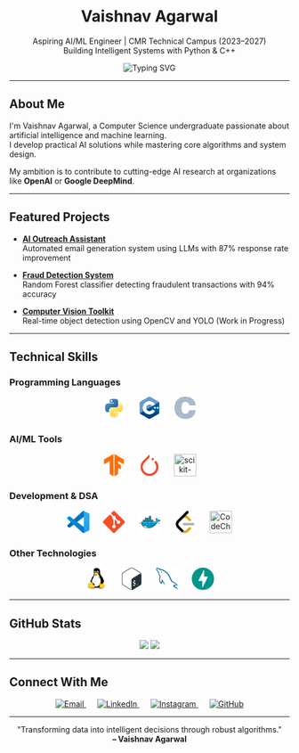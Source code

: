 

<h1 align="center">Vaishnav Agarwal</h1>

<p align="center">
  Aspiring AI/ML Engineer | CMR Technical Campus (2023–2027)<br>
  Building Intelligent Systems with Python & C++
</p>

<p align="center">
  <img src="https://readme-typing-svg.herokuapp.com?font=Fira+Code&weight=500&size=22&pause=1000&color=1F6FEB&center=true&vCenter=true&width=600&lines=AI+%2F+ML+Developer;Python+%7C+C%2B%2B+Programmer;Data+Science+%7C+Machine+Learning" alt="Typing SVG" />
</p>

---

## About Me

I'm Vaishnav Agarwal, a Computer Science undergraduate passionate about artificial intelligence and machine learning.  
I develop practical AI solutions while mastering core algorithms and system design.

My ambition is to contribute to cutting-edge AI research at organizations like **OpenAI** or **Google DeepMind**.

---

## Featured Projects

- **[AI Outreach Assistant](https://github.com/Vaishnav00769/automated_AI_outreach)**  
  Automated email generation system using LLMs with 87% response rate improvement

- **[Fraud Detection System](https://github.com/Vaishnav00769/Fraud-Detection-System)**  
  Random Forest classifier detecting fraudulent transactions with 94% accuracy

- **[Computer Vision Toolkit](https://github.com/Vaishnav00769/)**  
  Real-time object detection using OpenCV and YOLO (Work in Progress)

---

## Technical Skills

### Programming Languages
<p align="center">
  <img src="https://raw.githubusercontent.com/devicons/devicon/master/icons/python/python-original.svg" title="Python" width="40" height="40" style="margin: 0 10px;"/>
  <img src="https://raw.githubusercontent.com/devicons/devicon/master/icons/cplusplus/cplusplus-original.svg" title="C++" width="40" height="40" style="margin: 0 10px;"/>
  <img src="https://raw.githubusercontent.com/devicons/devicon/master/icons/c/c-original.svg" title="C" width="40" height="40" style="margin: 0 10px;"/>
</p>

### AI/ML Tools
<p align="center">
  <img src="https://raw.githubusercontent.com/devicons/devicon/master/icons/tensorflow/tensorflow-original.svg" title="TensorFlow" width="40" height="40" style="margin: 0 10px;"/>
  <img src="https://raw.githubusercontent.com/devicons/devicon/master/icons/pytorch/pytorch-original.svg" title="PyTorch" width="40" height="40" style="margin: 0 10px;"/>
  <img src="https://upload.wikimedia.org/wikipedia/commons/0/05/Scikit_learn_logo_small.svg" title="scikit-learn" width="40" height="40" style="margin: 0 10px;"/>
</p>

### Development & DSA
<p align="center">
  <img src="https://raw.githubusercontent.com/devicons/devicon/master/icons/vscode/vscode-original.svg" title="VSCode" width="40" height="40" style="margin: 0 10px;"/>
  <img src="https://raw.githubusercontent.com/devicons/devicon/master/icons/git/git-original.svg" title="Git" width="40" height="40" style="margin: 0 10px;"/>
  <img src="https://raw.githubusercontent.com/devicons/devicon/master/icons/docker/docker-original.svg" title="Docker" width="40" height="40" style="margin: 0 10px;"/>
  <img src="https://raw.githubusercontent.com/devicons/devicon/master/icons/leetcode/leetcode-original.svg" title="LeetCode" width="40" height="40" style="margin: 0 10px;"/>
  <img src="https://cdn.iconscout.com/icon/free/png-256/free-codechef-3521603-2945001.png" title="CodeChef" width="40" height="40" style="margin: 0 10px;"/>
</p>

### Other Technologies
<p align="center">
  <img src="https://raw.githubusercontent.com/devicons/devicon/master/icons/linux/linux-original.svg" title="Linux" width="40" height="40" style="margin: 0 10px;"/>
  <img src="https://raw.githubusercontent.com/devicons/devicon/master/icons/bash/bash-original.svg" title="Bash" width="40" height="40" style="margin: 0 10px;"/>
  <img src="https://raw.githubusercontent.com/devicons/devicon/master/icons/mysql/mysql-original.svg" title="MySQL" width="40" height="40" style="margin: 0 10px;"/>
  <img src="https://raw.githubusercontent.com/devicons/devicon/master/icons/fastapi/fastapi-original.svg" title="FastAPI" width="40" height="40" style="margin: 0 10px;"/>
</p>

---

## GitHub Stats

<p align="center">
  <img src="https://github-readme-stats.vercel.app/api?username=Vaishnav00769&show_icons=true&theme=radical" width="49%" />
  <img src="https://github-readme-streak-stats.herokuapp.com?user=Vaishnav00769&theme=radical" width="49%" />
</p>

---

## Connect With Me

<p align="center">
  <a href="mailto:agarwalvaishnav007@gmail.com" style="margin: 0 10px;">
    <img src="https://cdn-icons-png.flaticon.com/512/732/732200.png" alt="Email" width="40" height="40"/>
  </a>
  <a href="https://www.linkedin.com/in/vaishnav-agarwal-9498542b0/" style="margin: 0 10px;">
    <img src="https://cdn-icons-png.flaticon.com/512/174/174857.png" alt="LinkedIn" width="40" height="40"/>
  </a>
  <a href="https://www.instagram.com/vaish_007_/" style="margin: 0 10px;">
    <img src="https://cdn-icons-png.flaticon.com/512/2111/2111463.png" alt="Instagram" width="40" height="40"/>
  </a>
  <a href="https://github.com/Vaishnav00769" style="margin: 0 10px;">
    <img src="https://cdn-icons-png.flaticon.com/512/733/733553.png" alt="GitHub" width="40" height="40"/>
  </a>
</p>

---

<p align="center">
  "Transforming data into intelligent decisions through robust algorithms."<br>
  <b>– Vaishnav Agarwal</b>
</p>
